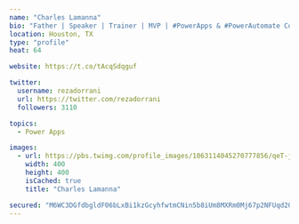 ```yaml
---
name: "Charles Lamanna"
bio: "Father | Speaker | Trainer | MVP | #PowerApps & #PowerAutomate Community Super User | YouTuber Right-pointing triangle http://youtube.com/c/rezadorrani | Learn - Share - Clockwise rightwards and leftwards open circle arrows"
location: Houston, TX
type: "profile"
heat: 64

website: https://t.co/tAcqSdqguf

twitter:
  username: rezadorrani
  url: https://twitter.com/rezadorrani
  followers: 3110

topics:
  - Power Apps

images:
  - url: https://pbs.twimg.com/profile_images/1063114045270777856/qeT-jpWr_400x400.jpg
    width: 400
    height: 400
    isCached: true
    title: "Charles Lamanna"

secured: "M6WC3DGfdbgldF06bLxBi1kzGcyhfwtmCNin5b8iUm8MXRm0Mj67p2NFUqd2OWOBDp9Clk5WKB1LGPEk9jtAdtMTCQk5vM3c/f9s8XscAJebyCEiiQhLspgqFWuGzWeLXIUPyVB78V5d+W5GAYqW9l3GSs+vVzil8mEp+f7qphK+tPZR0wu3X82Th9KQDXRi8m9o8FaG5ORtX7x6vOQOPRydApcLdMrIvcu0r9mwI0uM8c4oKEvNq+aJs+/56jLKnXKY6Gqz48M+u+M6KlTh7+epWRIAUosXyzqQhVf3KHYgDgNOECXlDERinQ/lkgiLpdqZukxPg7N+o0WIIrVhx+4TmL3CM86hW1J2kfvc2ZIabA8I8wNDNdrOMEFa9Uad4CanJh/umRXLCq8ihx62I6rTSML+3a4SORKGRzlFSR8=;IPw4v8iV42OS7n6GsejVuQ=="
---
```


